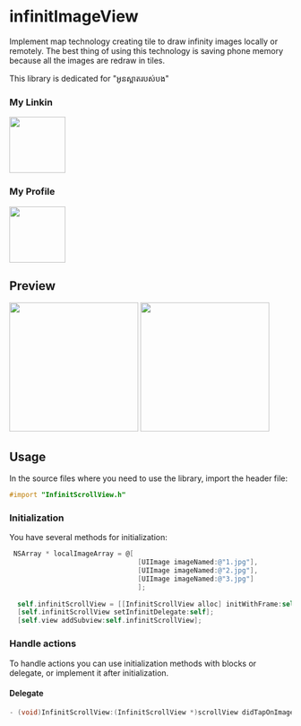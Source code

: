 # infinitImageView

Implement map technology creating tile to draw infinity images locally or remotely. The best thing of using this technology is saving phone memory because all the images are redraw in tiles.

This library is dedicated for "អូនស្អាតរបស់បង"

<h3>My Linkin</h3>
<a target="_blank" href="http://www.linkedin.com/in/cheamseta"><img width="100px" src="https://cdn4.iconfinder.com/data/icons/social-media-pro-icons/1080/Linkin-01-128.png"/></a>

<h3>My Profile</h3>
<a target="_blank" href="http://cheamseta.herokuapp.com/"><img width="100px" src="https://graph.facebook.com/10205416160197106/picture?type=large&return_ssl_resources=1"/></a>

## Preview

<img src="https://firebasestorage.googleapis.com/v0/b/hubgit-cea1c.appspot.com/o/infitImg1.png?alt=media&token=a756e847-0480-4317-b46b-97d145670f63" width="230"/>
<img src="https://firebasestorage.googleapis.com/v0/b/hubgit-cea1c.appspot.com/o/infitImg2.png?alt=media&token=b37b3997-7f63-4b23-b5c0-9902c2fee9a5" width="230"/>

## Usage

In the source files where you need to use the library, import the header file:

```objective-c
#import "InfinitScrollView.h"
```

### Initialization

You have several methods for initialization:

```objective-c
 NSArray * localImageArray = @[
                                [UIImage imageNamed:@"1.jpg"],
                                [UIImage imageNamed:@"2.jpg"],
                                [UIImage imageNamed:@"3.jpg"]
                                ];
  
  self.infinitScrollView = [[InfinitScrollView alloc] initWithFrame:self.view.frame withArray:localImageArray];
  [self.infinitScrollView setInfinitDelegate:self];
  [self.view addSubview:self.infinitScrollView];
```

### Handle actions

To handle actions you can use initialization methods with blocks or delegate, or implement it after initialization.

#### Delegate

```objective-c
- (void)InfinitScrollView:(InfinitScrollView *)scrollView didTapOnImage:(UIImage *)image;
```

